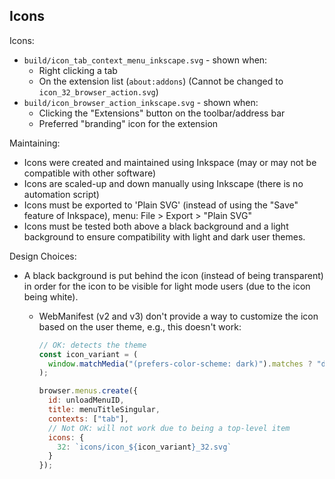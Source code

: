 ## Icons

Icons:

- `build/icon_tab_context_menu_inkscape.svg` - shown when:
    - Right clicking a tab
    - On the extension list (`about:addons`) (Cannot be changed to `icon_32_browser_action.svg`)
- `build/icon_browser_action_inkscape.svg` - shown when:
    - Clicking the "Extensions" button on the toolbar/address bar
    - Preferred "branding" icon for the extension

Maintaining:

- Icons were created and maintained using Inkspace (may or may not be compatible with other software)
- Icons are scaled-up and down manually using Inkscape (there is no automation script)
- Icons must be exported to 'Plain SVG' (instead of using the "Save" feature of Inkspace), menu: File > Export > "Plain SVG"
- Icons must be tested both above a black background and a light background to ensure compatibility with light and dark user themes.

Design Choices:

- A black background is put behind the icon (instead of being transparent) in order for the icon to be visible for light mode users (due to the icon being white).
    - WebManifest (v2 and v3) don't provide a way to customize the icon based on the user theme, e.g., this doesn't work:

      ```js
      // OK: detects the theme
      const icon_variant = (
        window.matchMedia("(prefers-color-scheme: dark)").matches ? "dark" : "light"
      );

      browser.menus.create({
        id: unloadMenuID,
        title: menuTitleSingular,
        contexts: ["tab"],
        // Not OK: will not work due to being a top-level item
        icons: {
          32: `icons/icon_${icon_variant}_32.svg`
        }
      });
      ```

